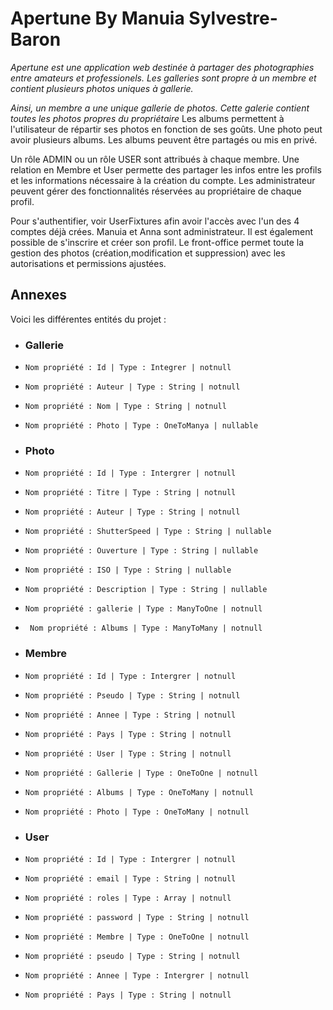 # Apertune By Manuia Sylvestre-Baron


_Apertune est une application web destinée à partager des photographies entre amateurs et professionels._
_Les galleries sont propre à un membre et contient plusieurs photos uniques à gallerie._

_Ainsi, un membre a une unique gallerie de photos. Cette galerie contient toutes les photos propres du propriétaire_
Les albums permettent à l'utilisateur de répartir ses photos en fonction de ses goûts. Une photo peut avoir plusieurs albums.
Les albums peuvent être partagés ou mis en privé.

Un rôle ADMIN ou un rôle USER sont attribués à chaque membre. Une relation en Membre et User permette des partager les infos entre les profils et les informations nécessaire à la création du compte.
Les administrateur peuvent gérer des fonctionnalités réservées au propriétaire de chaque profil.

Pour s'authentifier, voir UserFixtures afin avoir l'accès avec l'un des 4 comptes déjà crées. Manuia et Anna sont administrateur. Il est également possible de s'inscrire et créer son profil.
Le front-office permet toute la gestion des photos (création,modification et suppression) avec les autorisations et permissions ajustées.










## Annexes

Voici les différentes entités du projet :



*   ### Gallerie
  *     Nom propriété : Id | Type : Integrer | notnull
  *     Nom propriété : Auteur | Type : String | notnull
  *     Nom propriété : Nom | Type : String | notnull
  *     Nom propriété : Photo | Type : OneToManya | nullable


*    ### Photo

  *     Nom propriété : Id | Type : Intergrer | notnull      

  *     Nom propriété : Titre | Type : String | notnull

  *     Nom propriété : Auteur | Type : String | notnull

  *     Nom propriété : ShutterSpeed | Type : String | nullable

  *     Nom propriété : Ouverture | Type : String | nullable

  *     Nom propriété : ISO | Type : String | nullable

  *     Nom propriété : Description | Type : String | nullable

  *     Nom propriété : gallerie | Type : ManyToOne | notnull

  *      Nom propriété : Albums | Type : ManyToMany | notnull

*   ### Membre

  *     Nom propriété : Id | Type : Intergrer | notnull      

  *     Nom propriété : Pseudo | Type : String | notnull

  *     Nom propriété : Annee | Type : String | notnull

  *     Nom propriété : Pays | Type : String | notnull
  
  *     Nom propriété : User | Type : String | notnull

  *     Nom propriété : Gallerie | Type : OneToOne | notnull

  *     Nom propriété : Albums | Type : OneToMany | notnull

  *     Nom propriété : Photo | Type : OneToMany | notnull

*   ### User

  *     Nom propriété : Id | Type : Intergrer | notnull      

  *     Nom propriété : email | Type : String | notnull

  *     Nom propriété : roles | Type : Array | notnull

  *     Nom propriété : password | Type : String | notnull

  *     Nom propriété : Membre | Type : OneToOne | notnull

  *     Nom propriété : pseudo | Type : String | notnull

  *     Nom propriété : Annee | Type : Intergrer | notnull

  *     Nom propriété : Pays | Type : String | notnull

